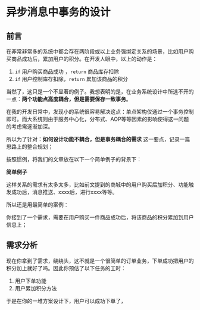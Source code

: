 # 异步消息中事务的设计

## 前言

在非常非常多的系统中都会存在两阶段或以上业务强绑定关系的场景，比如用户购买商品成功后，累加用户的积分。在开发人眼中，以上的动作是：

1. `if` 用户购买商品成功 ，`return` 商品库存扣除
2. `if` 用户控制库存扣除，`return` 累加该商品的积分

当然了，这只是一个不显著的例子。我想表明的是，在业务系统设计中所逃不开的一点：**两个功能点高度耦合，但是需要保存一致事务**。

在我的开发日常中，发现小的系统很容易解决这点：单点架构仅通过一个事务控制即可。而大系统则由于服务中心化，分布式、AOP等等因素的影响使得这一问题的考虑需逐渐加深。

所以为了针对：**如何设计功能不耦合，但是事务耦合的需求** 这一要点，记录一篇思路上的整合规划；

按照惯例，将我们的文章放在以下一个简单例子的背景下：

**简单例子**

这样关系的需求有太多太多，比如前文提到的商城中的用户购买后加积分、功能触发成功后，消息推送、xxxx后，进行xxxx等等。

所以还是用最简单的案例：

你接到了一个需求，需要在用户购买一件商品成功后，将该商品的积分累加到用户信息上；

## 需求分析

现在你拿到了需求，绕绕头，这不就是一个很简单的订单业务，下单成功把用户的积分加上就好了吗。因此你预估了以下任务的工时：

1. 用户下单功能
2. 用户累加积分方法

于是在你的一堆方案设计下，用户可以成功下单了，